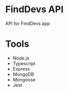 <h1>
    FindDevs API
</h1>

<p>API for FindDevs app</p>

<h1>Tools</h1>

<ul>
    <li>Node.js</li>
    <li>Typescript</li>
    <li>Express</li>
    <li>MongoDB</li>
    <li>Mongoose</li>
    <li>Jest</li>
</ul>
